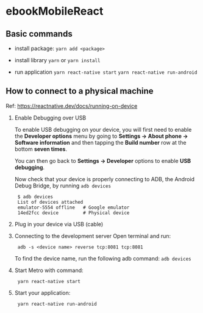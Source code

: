 # ebookMobileReact
Basic commands
---------------
- install package:
`yarn add <package>`

- install library
`yarn` or `yarn install`

- run application
`yarn react-native start`
`yarn react-native run-android`

How to connect to a physical machine
---------------
Ref: https://reactnative.dev/docs/running-on-device

1. Enable Debugging over USB
   
   To enable USB debugging on your device, you will first need to enable the **Developer options** menu by going to **Settings → About phone → Software information** and then tapping the **Build number** row at the bottom **seven times**. 
   
   You can then go back to **Settings → Developer** options to enable **USB debugging**.

   Now check that your device is properly connecting to ADB, the Android Debug Bridge, by running `adb devices`

        $ adb devices
        List of devices attached
        emulator-5554 offline   # Google emulator
        14ed2fcc device         # Physical device

2. Plug in your device via USB (cable)
3. Connecting to the development server
   Open terminal and run: 

        adb -s <device name> reverse tcp:8081 tcp:8081
    To find the device name, run the following adb command: `adb devices`
4. Start Metro with command: 
   
        yarn react-native start
5. Start your application: 
   
        yarn react-native run-android